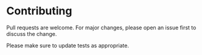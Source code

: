 
# Contributing

Pull requests are welcome. For major changes, please open an issue first to discuss the change.

Please make sure to update tests as appropriate.